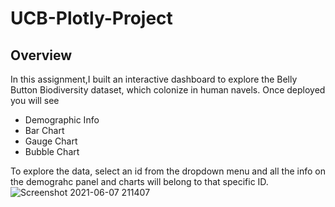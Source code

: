 # UCB-Plotly-Project
## Overview
In this assignment,I built an interactive dashboard to explore the Belly Button Biodiversity dataset, which colonize in human navels.
Once deployed you will see
- Demographic Info
- Bar Chart
- Gauge Chart
- Bubble Chart

To explore the data, select an id from the dropdown menu and all the info on the demograhc panel and charts will belong to that specific ID. 
![Screenshot 2021-06-07 211407](https://user-images.githubusercontent.com/69255270/121121965-6f0cbf80-c7d5-11eb-8295-78a8b865f8a1.jpg)
